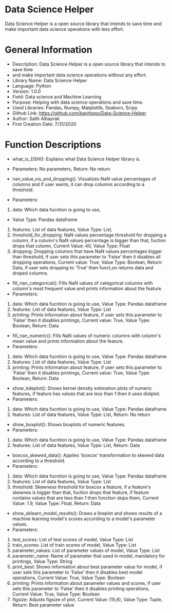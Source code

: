 # Data Science Helper
Data Science Helper is a open source library that intends to save time and make important data science operations with less effort. 

# General Information 
* Description: Data Science Helper is a open source library that intends to save time 
* and make important data science operations without any effort. 
* Library Name: Data Science Helper 
* Language: Python 
* Version: 1.0.0 
* Field: Data science and Machine Learning 
* Purpose: Helping with data science operations and save time. 
* Used Libraries: Pandas, Numpy, Matplotlib, Seaborn, Scipy 
* Github Link: https://github.com/bayhippo/Data-Science-Helper 
* Author: Salih Albayrak 
* First Creation Date: 7/31/2020 

# Function Descriptions 

* what_is_DSH(): Explains what Data Science Helper library is. 
* Parameters: No parameters, Return: No return 

* nan_value_vis_and_dropping(): Visualizes NaN value percentages of columns and 
if user wants, it can drop columns according to a threshold. 
* Parameters: 
1. data: Which data fucntion is going to use, 
  * Value Type: Pandas dataframe 
1. features: List of data features, Value Type: List, 
1. threshold_for_dropping: NaN values percentage threshold for dropping a column, 
if a column's NaN values percentage is bigger than that, fuction drops that column, Current Value: 40, Value Type: Float 
1. dropping: Dropping columns that have NaN values percentages bigger than threshold, 
if user sets this parameter to 'False' then it disables all dropping operations, Current value: True, Value Type: Boolean,
Return: Data, if user sets dropping to 'True' then funct,on returns data and droped columns. 

* fill_nan_categorical(): Fills NaN values of categorical columns with column's most frequent value 
and prints information about the feature. 
* Parameters: 
1. data: Which data fucntion is going to use, Value Type: Pandas dataframe 
1. features: List of data features, Value Type: List 
1. printing: Prints information about feature, if user sets this parameter to 'False' 
then it disables printings, Current value: True, Value Type: Boolean, Return: Data 

* fill_nan_numeric(): Fills NaN values of numeric columns with column's mean value and prints information about the feature. 
* Parameters: 
1. data: Which data fucntion is going to use, Value Type: Pandas dataframe 
1. features: List of data features, Value Type: List 
1. printing: Prints information about feature, if user sets this parameter to 'False' 
then it disables printings, Current value: True, Value Type: Boolean, Return: Data 

* show_kdeplot(): Shows kernel denstiy estimation plots of numeric features, 
if feature has values that are less than 1 then it uses distplot. 
* Parameters: 
1. data: Which data fucntion is going to use, Value Type: Pandas dataframe 
1. features: List of data features, Value Type: List, Return: No return 

* show_boxplot(): Shows boxplots of numeric features. 
* Parameters: 
1. data: Which data fucntion is going to use, Value Type: Pandas dataframe 
1. features: List of data features, Value Type: List, Return: Data 

* boxcox_skewed_data(): Applies 'boxcox' transformation to skewed data according to a threshold. 
* Parameters: 
1. data: Which data fucntion is going to use, Value Type: Pandas dataframe 
1. features: List of data features, Value Type: List 
1. threshold: Skewness threshold for boxcox a feature, if a feature's skewnes is bigger than that, fuction drops that feature, 
if feature contains values that are less than 1 then function skips them, 
Current Value: 1.9, Value Type: Float, Return: Data 

* show_sklearn_model_results(): Draws a lineplot and shows results of a machine learning model's scores 
according to a model's parameter values. 
* Parameters: 
1. test_scores: List of test scores of model, Value Type: List 
1. train_scores: List of train scores of model, Value Type: List 
1. parameter_values: List of parameter values of model, Value Type: List 
1. parameter_name: Name of parameter that used in model, mandatory for printings, Value Type: String 
1. print_best: Shows information about best parameter value for model, if user sets this parameter to 'False' 
then it disables best model operations, Current Value: True, Value Type: Boolean 
1. printing: Prints information about parameter values and scores, if user sets this parameter to 'False' 
then it disables printing operations, Current Value: True, Value Type: Boolean 
1. figsize: Adjusts figsize of plot, Current Value: (15,6), Value Type: Tuple, Return: Best parameter value
